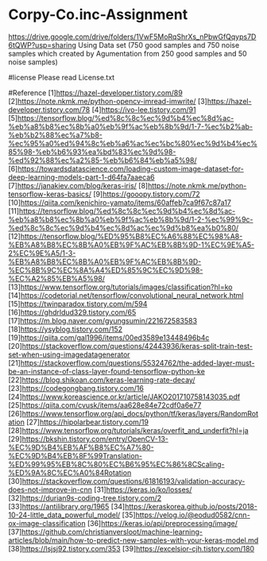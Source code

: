 # Corpy-Co.inc-Assignment
https://drive.google.com/drive/folders/1VwF5MoRqShrXs_nPbwGfQqyps7D6tQWP?usp=sharing
Using Data set (750 good samples and 750 noise samples which created by Agumentation from 250 good samples and 50 noise samples)

#license
Please read License.txt

#Reference
[1]https://hazel-developer.tistory.com/89
[2]https://note.nkmk.me/python-opencv-imread-imwrite/
[3]https://hazel-developer.tistory.com/78
[4]https://ivo-lee.tistory.com/91
[5]https://tensorflow.blog/%ed%8c%8c%ec%9d%b4%ec%8d%ac-%eb%a8%b8%ec%8b%a0%eb%9f%ac%eb%8b%9d/1-7-%ec%b2%ab-%eb%b2%88%ec%a7%b8-%ec%95%a0%ed%94%8c%eb%a6%ac%ec%bc%80%ec%9d%b4%ec%85%98-%eb%b6%93%ea%bd%83%ec%9d%98-%ed%92%88%ec%a2%85-%eb%b6%84%eb%a5%98/
[6]https://towardsdatascience.com/loading-custom-image-dataset-for-deep-learning-models-part-1-d64fa7aaeca6
[7]https://janakiev.com/blog/keras-iris/
[8]https://note.nkmk.me/python-tensorflow-keras-basics/
[9]https://gooopy.tistory.com/72
[10]https://qiita.com/kenichiro-yamato/items/60affeb7ca9f67c87a17
[11]https://tensorflow.blog/%ed%8c%8c%ec%9d%b4%ec%8d%ac-%eb%a8%b8%ec%8b%a0%eb%9f%ac%eb%8b%9d/1-2-%ec%99%9c-%ed%8c%8c%ec%9d%b4%ec%8d%ac%ec%9d%b8%ea%b0%80/
[12]https://tensorflow.blog/%ED%95%B8%EC%A6%88%EC%98%A8-%EB%A8%B8%EC%8B%A0%EB%9F%AC%EB%8B%9D-1%EC%9E%A5-2%EC%9E%A5/1-3-%EB%A8%B8%EC%8B%A0%EB%9F%AC%EB%8B%9D-%EC%8B%9C%EC%8A%A4%ED%85%9C%EC%9D%98-%EC%A2%85%EB%A5%98/
[13]https://www.tensorflow.org/tutorials/images/classification?hl=ko
[14]https://codetorial.net/tensorflow/convolutional_neural_network.html
[15]https://twinparadox.tistory.com/m/594
[16]https://ghdrldud329.tistory.com/65
[17]https://m.blog.naver.com/gyungsumin/221672583583
[18]https://ysyblog.tistory.com/152
[19]https://qiita.com/gal1996/items/00ed3589e13448496b4c
[20]https://stackoverflow.com/questions/42443936/keras-split-train-test-set-when-using-imagedatagenerator
[21]https://stackoverflow.com/questions/55324762/the-added-layer-must-be-an-instance-of-class-layer-found-tensorflow-python-ke
[22]https://blog.shikoan.com/keras-learning-rate-decay/
[23]https://codegongbang.tistory.com/16
[24]https://www.koreascience.or.kr/article/JAKO201710758143035.pdf
[25]https://qiita.com/cvusk/items/aa628e84e72cdf0a6e77
[26]https://www.tensorflow.org/api_docs/python/tf/keras/layers/RandomRotation
[27]https://hipolarbear.tistory.com/19
[28]https://www.tensorflow.org/tutorials/keras/overfit_and_underfit?hl=ja
[29]https://bkshin.tistory.com/entry/OpenCV-13-%EC%9D%B4%EB%AF%B8%EC%A7%80-%EC%9D%B4%EB%8F%99Translation-%ED%99%95%EB%8C%80%EC%B6%95%EC%86%8CScaling-%ED%9A%8C%EC%A0%84Rotation
[30]https://stackoverflow.com/questions/61816193/validation-accuracy-does-not-improve-in-cnn
[31]https://keras.io/ko/losses/
[32]https://durian9s-coding-tree.tistory.com/2
[33]https://antilibrary.org/1965
[34]https://keraskorea.github.io/posts/2018-10-24-little_data_powerful_model/
[35]https://velog.io/@eodud0582/cnn-ox-image-classification
[36]https://keras.io/api/preprocessing/image/
[37]https://github.com/christianversloot/machine-learning-articles/blob/main/how-to-predict-new-samples-with-your-keras-model.md
[38]https://lsjsj92.tistory.com/353
[39]https://excelsior-cjh.tistory.com/180



